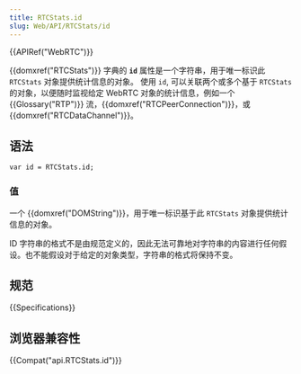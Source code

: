 ```yaml
---
title: RTCStats.id
slug: Web/API/RTCStats/id
---
```


{{APIRef("WebRTC")}}

{{domxref("RTCStats")}} 字典的 **`id`** 属性是一个字符串，用于唯一标识此 `RTCStats` 对象提供统计信息的对象。 使用 `id`, 可以关联两个或多个基于 `RTCStats` 的对象，以便随时监视给定 WebRTC 对象的统计信息，例如一个 {{Glossary("RTP")}} 流，{{domxref("RTCPeerConnection")}}，或 {{domxref("RTCDataChannel")}}。

## 语法

```plain
var id = RTCStats.id;
```

### 值

一个 {{domxref("DOMString")}}，用于唯一标识基于此 `RTCStats` 对象提供统计信息的对象。

ID 字符串的格式不是由规范定义的，因此无法可靠地对字符串的内容进行任何假设。也不能假设对于给定的对象类型，字符串的格式将保持不变。

## 规范

{{Specifications}}

## 浏览器兼容性

{{Compat("api.RTCStats.id")}}
